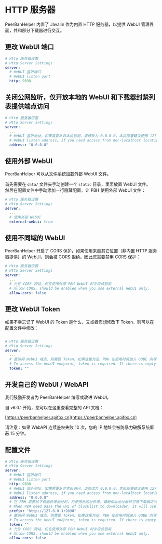 # HTTP 服务器

PeerBanHelper 内置了 Javalin 作为内置 HTTP 服务器，以提供 WebUI 管理界面，并和部分下载器进行交互。

## 更改 WebUI 端口

```yaml
# Http 服务器设置
# Http Server Settings
server:
  # WebUI 监听端口
  # WebUI listen port
  http: 9898
```

## 关闭公网监听，仅开放本地的 WebUI 和下载器封禁列表提供端点访问

```yaml
# Http 服务器设置
# Http Server Settings
server:
  ...
  # WebUI 监听地址，如果需要从非本机访问，请修改为 0.0.0.0，本机部署建议使用 127.0.0.1 提高安全性
  # WebUI listen address, if you need access from non-localhost location, change it to 0.0.0.0. Locally deploy use 127.0.0.1 is recommended.
  address: "0.0.0.0"
```

## 使用外部 WebUI

PeerBanHelper 可以从文件系统加载外部 WebUI 文件。

首先需要在 `data/` 文件夹手动创建一个 `static` 目录，里面放置 WebUI 文件。  
然后在配置文件中手动添加一行隐藏配置，让 PBH 使用外部 WebUI 文件：

```yaml
# Http 服务器设置
# Http Server Settings
server:
  ...
  # 使用外部 WebUI
  external-webui: true
```

## 使用不同域的 WebUI

PeerBanHelper 开启了 CORS 保护，如果使用来自其它位置（非内置 HTTP 服务器提供）的 WebUI，则会被 CORS 拒绝。因此您需要禁用 CORS 保护：

```yaml
# Http 服务器设置
# Http Server Settings
server:
  ...
  # 允许 CORS 跨站，仅在使用外部 PBH WebUI 时才应该启用
  # Allow CORS, should be enabled when you use external WebUI only.
  allow-cors: false
```

## 更改 WebUI Token

如果不幸忘记了 WebUI 的 Token 是什么，又或者您想修改下 Token，则可以在配置文件中修改：

```yaml

# Http 服务器设置
# Http Server Settings
server:
  ...
  # 要访问 WebUI 端点，则需要 Token。如果这里为空，PBH 在启用时将进入 OOBE 向导，指导您进行基本配置
  # To access the WebUI endpoint, token is required. If there is empty string, OOBE will start to guide you set it.
  token: ""
```

## 开发自己的 WebUI / WebAPI

我们鼓励开发者为 PeerBanHelper 编写或改进 WebUI。

自 v6.0.1 开始，您可以在这里查看完整的 API 文档：

[https://peerbanhelper.apifox.cn](https://peerbanhelper.apifox.cn)

请注意：如果 WebAPI 连续鉴权失败 10 次，您的 IP 地址会被防暴力破解系统屏蔽 15 分钟。

## 配置文件

```yaml
# Http 服务器设置
# Http Server Settings
server:
  # WebUI 监听端口
  # WebUI listen port
  http: 9898
  # WebUI 监听地址，如果需要从非本机访问，请修改为 0.0.0.0，本机部署建议使用 127.0.0.1 提高安全性
  # WebUI listen address, if you need access from non-localhost location, change it to 0.0.0.0. Locally deploy use 127.0.0.1 is recommended.
  address: "0.0.0.0"
  # 在 PBH 需要给下载器传递地址时，将使用此地址传递，请确保此地址最终可被下载器访问，请【不要】以 / 结尾
  # When PBH need pass the URL of blocklist to downloader, it will use this address as prefix, make sure this URL can be access from your downloader. DO NOT end with slash (/)
  prefix: "http://127.0.0.1:9898"
  # 要访问 WebUI 端点，则需要 Token。如果这里为空，PBH 在启用时将进入 OOBE 向导，指导您进行基本配置
  # To access the WebUI endpoint, token is required. If there is empty string, OOBE will start to guide you set it.
  token: ""
  # 允许 CORS 跨站，仅在使用外部 PBH WebUI 时才应该启用
  # Allow CORS, should be enabled when you use external WebUI only.
  allow-cors: false
```